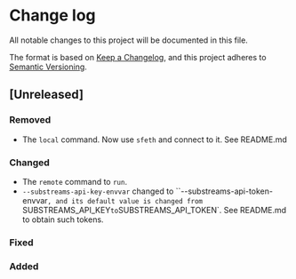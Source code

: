 # Change log
All notable changes to this project will be documented in this file.

The format is based on [Keep a Changelog](https://keepachangelog.com/en/1.0.0/), and this
project adheres to [Semantic Versioning](https://semver.org/spec/v2.0.0.html).

## [Unreleased]

### Removed

* The `local` command. Now use `sfeth` and connect to it. See README.md

### Changed

* The `remote` command to `run`.
* `--substreams-api-key-envvar` changed to ``--substreams-api-token-envvar`, and its default value is changed from `SUBSTREAMS_API_KEY` to `SUBSTREAMS_API_TOKEN`. See README.md to obtain such tokens.

### Fixed

### Added
